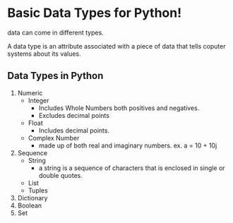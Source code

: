 # Basic Data Types for Python!

data can come in different types.

A data type is an attribute associated with a piece of data that tells coputer systems about its values.

## Data Types in Python

1. Numeric
    + Integer
        - Includes Whole Numbers both positives and negatives.
        - Excludes decimal points
    + Float
        - Includes decimal points.
    + Complex Number
        -  made up of both real and imaginary numbers.
        ex. a = 10 + 10j
2. Sequence
    + String
        - a string is a sequence of characters that is enclosed in single or double quotes.
    + List 
    + Tuples
3. Dictionary
4. Boolean
5. Set
